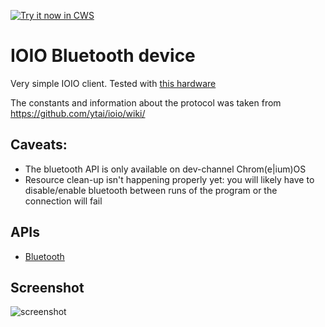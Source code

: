 <a target="_blank" href="https://chrome.google.com/webstore/detail/hknlnnbpihcamokfeggmahjgldbcpkof">![Try it now in CWS](https://raw.github.com/GoogleChrome/chrome-app-samples/master/tryitnowbutton.png "Click here to install this sample from the Chrome Web Store")</a>


# IOIO Bluetooth device

Very simple IOIO client. Tested with [this hardware](http://www.adafruit.com/blog/2012/06/15/new-product-ioio-mint-portable-android-development-kit/)

The constants and information about the protocol was taken from https://github.com/ytai/ioio/wiki/

## Caveats:
* The bluetooth API is only available on dev-channel Chrom(e|ium)OS
* Resource clean-up isn't happening properly yet: you will likely have to disable/enable bluetooth between runs of the program or the connection will fail

## APIs

* [Bluetooth](http://developer.chrome.com/apps/bluetooth.html)
     
## Screenshot
![screenshot](/samples/ioio/assets/screenshot_1280_800.png)

